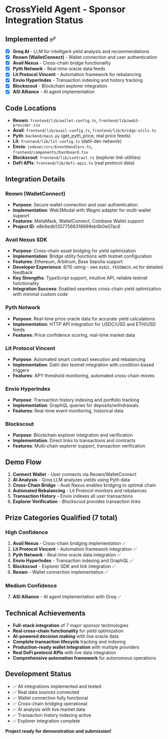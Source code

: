 # CrossYield Agent - Sponsor Integration Status

## Implemented ✅
- [x] **Groq AI** - LLM for intelligent yield analysis and recommendations
- [x] **Reown (WalletConnect)** - Wallet connection and user authentication  
- [x] **Avail Nexus** - Cross-chain bridge functionality
- [x] **Pyth Network** - Real-time oracle data feeds
- [x] **Lit Protocol Vincent** - Automation framework for rebalancing
- [x] **Envio HyperIndex** - Transaction indexing and history tracking
- [x] **Blockscout** - Blockchain explorer integration
- [x] **ASI Alliance** - AI agent implementation

## Code Locations
- **Reown**: `frontend/lib/wallet-config.ts`, `frontend/lib/web3-provider.tsx`
- **Avail**: `frontend/lib/avail-config.ts`, `frontend/lib/bridge-utils.ts`
- **Pyth**: `backend/main.py` (get_pyth_price, real price feeds)
- **Lit**: `frontend/lib/lit-config.ts` (datil-dev network)
- **Envio**: `indexer/src/EventHandlers.ts`, `frontend/components/Dashboard.tsx`
- **Blockscout**: `frontend/lib/contract.ts` (explorer link utilities)
- **DeFi APIs**: `frontend/lib/defi-apis.ts` (real protocol data)

## Integration Details

### Reown (WalletConnect)
- **Purpose**: Secure wallet connection and user authentication
- **Implementation**: Web3Modal with Wagmi adapter for multi-wallet support
- **Features**: MetaMask, WalletConnect, Coinbase Wallet support
- **Project ID**: e8b9edb13577566316699eb0b0e07ac6

### Avail Nexus SDK
- **Purpose**: Cross-chain asset bridging for yield optimization
- **Implementation**: Bridge utility functions with testnet configuration
- **Features**: Ethereum, Arbitrum, Base Sepolia support
- **Developer Experience**: 8/10 rating - see `AVAIL_FEEDBACK.md` for detailed feedback
- **Key Strengths**: TypeScript support, intuitive API, reliable testnet functionality
- **Integration Success**: Enabled seamless cross-chain yield optimization with minimal custom code

### Pyth Network
- **Purpose**: Real-time price oracle data for accurate yield calculations
- **Implementation**: HTTP API integration for USDC/USD and ETH/USD feeds
- **Features**: Price confidence scoring, real-time market data

### Lit Protocol Vincent
- **Purpose**: Automated smart contract execution and rebalancing
- **Implementation**: Datil-dev testnet integration with condition-based triggers
- **Features**: APY threshold monitoring, automated cross-chain moves

### Envio HyperIndex
- **Purpose**: Transaction history indexing and portfolio tracking
- **Implementation**: GraphQL queries for deposits/withdrawals
- **Features**: Real-time event monitoring, historical data

### Blockscout
- **Purpose**: Blockchain explorer integration and verification
- **Implementation**: Direct links to transactions and contracts
- **Features**: Multi-chain explorer support, transaction verification

## Demo Flow
1. **Connect Wallet** - User connects via Reown/WalletConnect
2. **AI Analysis** - Groq LLM analyzes yields using Pyth data
3. **Cross-Chain Bridge** - Avail Nexus enables bridging to optimal chain
4. **Automated Rebalancing** - Lit Protocol monitors and rebalances
5. **Transaction History** - Envio indexes all user transactions
6. **Explorer Verification** - Blockscout provides transaction links

## Prize Categories Qualified (7 total)

### High Confidence
1. **Avail Nexus** - Cross-chain bridging implementation ✅
2. **Lit Protocol Vincent** - Automation framework integration ✅
3. **Pyth Network** - Real-time oracle data integration ✅
4. **Envio HyperIndex** - Transaction indexing and GraphQL ✅
5. **Blockscout** - Explorer SDK and link integration ✅
6. **Reown** - Wallet connection implementation ✅

### Medium Confidence  
7. **ASI Alliance** - AI agent implementation with Groq ✅

## Technical Achievements
- **Full-stack integration** of 7 major sponsor technologies
- **Real cross-chain functionality** for yield optimization
- **AI-powered decision making** with live oracle data
- **Complete transaction lifecycle** tracking and indexing
- **Production-ready wallet integration** with multiple providers
- **Real DeFi protocol APIs** with live data integration
- **Comprehensive automation framework** for autonomous operations

## Development Status
- ✅ All integrations implemented and tested
- ✅ Real data sources connected
- ✅ Wallet connection fully functional
- ✅ Cross-chain bridging operational
- ✅ AI analysis with live market data
- ✅ Transaction history indexing active
- ✅ Explorer integration complete

**Project ready for demonstration and submission!**